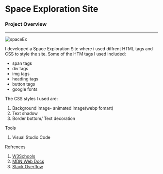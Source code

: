 # Space Exploration Site
### Project Overview
---

![spaceEx](https://github.com/Joendege/Space-Exploration-Site/assets/123901910/892966b2-c05f-41fc-8d93-10a78a9261d9)


I developed a Space Exploration Site where i used diffrent HTML tags and CSS to style the site. Some of the HTM tags I used included:
- span tags
- div tags
- img tags
- heading tags
- button tags
- google fonts

The CSS styles I used are:
1. Background image- animated image(webp fomart)
2. Text shadow
3. Border bottom/ Text decoration
 
Tools
1. Visual Studio Code

Refrences
1. [W3Schools](https://w3schools.com)
2. [MDN Web Docs](https://developer.mozilla.org)
3. [Stack Overflow](https://stackoverflow.com)
